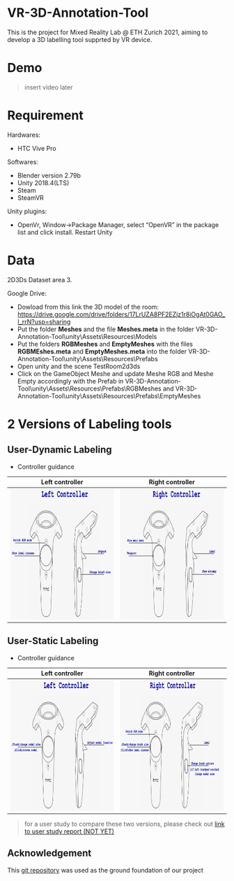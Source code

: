 # VR-3D-Annotation-Tool

This is the project for Mixed Reality Lab @ ETH Zurich 2021, aiming to develop a 3D labelling tool supprted by VR device.

# Demo
> insert video later

# Requirement 
Hardwares:
- HTC Vive Pro

Softwares: 
- Blender version 2.79b 
- Unity 2018.4(LTS)
- Steam 
- SteamVR

Unity plugins: 
- OpenVr, Window->Package Manager, select “OpenVR” in the package list and click install. Restart Unity

# Data
2D3Ds Dataset area 3.

Google Drive: 
- Dowload from this link the 3D model of the room: https://drive.google.com/drive/folders/17LrUZA8PF2EZjz1r8iOgAt0GAO_l_rrN?usp=sharing
- Put the folder **Meshes** and the file **Meshes.meta** in the folder VR-3D-Annotation-Tool\unity\Assets\Resources\Models
- Put the folders **RGBMeshes** and **EmptyMeshes** with the files **RGBMEshes.meta** and **EmptyMeshes.meta** into the folder VR-3D-Annotation-Tool\unity\Assets\Resources\Prefabs
- Open unity and the scene TestRoom2d3ds
- Click on the GameObject Meshe and update Meshe RGB and Meshe Empty accordingly with the Prefab in VR-3D-Annotation-Tool\unity\Assets\Resources\Prefabs\RGBMeshes and VR-3D-Annotation-Tool\unity\Assets\Resources\Prefabs\EmptyMeshes  

# 2 Versions of Labeling tools

## User-Dynamic Labeling
-  Controller guidance

Left controller            |          Right controller   
:-------------------------:|:-------------------------:
<img src="https://github.com/SherryJYC/VR-3D-Annotation-Tool/blob/main/misc/controller_guide-left.png" alt="drawing" height="300" width="550"/>  | <img src="https://github.com/SherryJYC/VR-3D-Annotation-Tool/blob/main/misc/controller_guide-right.png" alt="drawing" height="300" width="550"/> 

## User-Static Labeling 
-  Controller guidance

Left controller            |          Right controller   
:-------------------------:|:-------------------------:
<img src="https://github.com/SherryJYC/VR-3D-Annotation-Tool/blob/main/misc/controller_guide-static_left.png" alt="drawing" height="300" width="550"/>  | <img src="https://github.com/SherryJYC/VR-3D-Annotation-Tool/blob/main/misc/controller_guide-static_right.png" alt="drawing" height="300" width="550"/> 

> for a user study to compare these two versions, please check out [link to user study report (NOT YET)]()


## Acknowledgement
This [git repository](https://github.com/pierlui92/Shooting-Labels) was used as the ground foundation of our project



